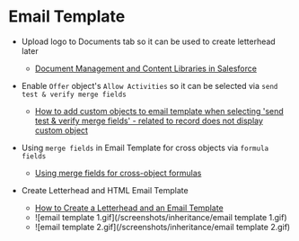 # Email Template

* Upload logo to Documents tab so it can be used to create letterhead later
  * [Document Management and Content Libraries in Salesforce](https://www.youtube.com/watch?v=Rh1-_QR0P9o)

* Enable `Offer` object's `Allow Activities` so it can be selected via `send test & verify merge fields`
  * [How to add custom objects to email template when selecting 'send test & verify merge fields' - related to record does not display custom object](https://success.salesforce.com/answers?id=9063A000000svnjQAA)

* Using `merge fields` in Email Template for cross objects via `formula fields`
  * [Using merge fields for cross-object formulas ](https://success.salesforce.com/answers?id=90630000000hnzEAAQ)

* Create Letterhead and HTML Email Template
  * [How to Create a Letterhead and an Email Template](https://www.youtube.com/watch?v=COgz9cDtjtc)
  * ![email template 1.gif](/screenshots/inheritance/email template 1.gif)
  * ![email template 2.gif](/screenshots/inheritance/email template 2.gif)
